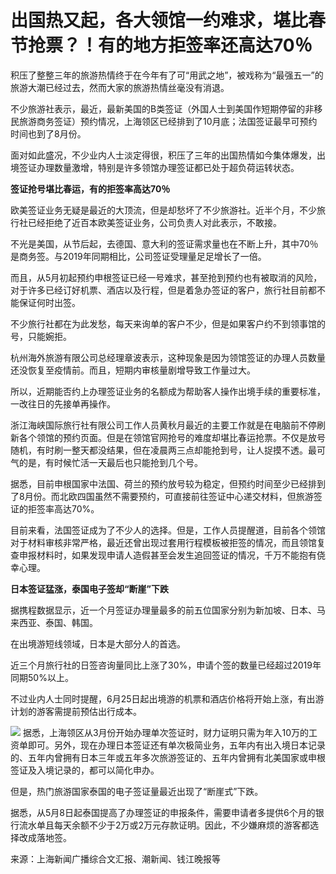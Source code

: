 # 出国热又起，各大领馆一约难求，堪比春节抢票？！有的地方拒签率还高达70％

积压了整整三年的旅游热情终于在今年有了可“用武之地”，被戏称为“最强五一”的旅游大潮已经过去，然而大家的旅游热情丝毫没有消退。

不少旅游社表示，最近，最新美国的B类签证（外国人士到美国作短期停留的非移民旅游商务签证）预约情况，上海领区已经排到了10月底；法国签证最早可预约时间也到了8月份。

面对如此盛况，不少业内人士淡定得很，积压了三年的出国热情如今集体爆发，出境签证办理数量激增，特别是许多领馆办理签证都已处于超负荷运转状态。

**签证抢号堪比春运，有的拒签率高达70％**

欧美签证业务无疑是最近的大顶流，但是却愁坏了不少旅游社。近半个月，不少旅行社已经拒绝了近百本欧美签证业务，公司负责人对此表示，不敢接。

不光是美国，从节后起，去德国、意大利的签证需求量也在不断上升，其中70％是商务签。与2019年同期相比，公司签证受理量足足增长了一倍。

而且，从5月初起预约申根签证已经一号难求，甚至抢到预约也有被取消的风险，对于许多已经订好机票、酒店以及行程，但是着急办签证的客户，旅行社目前都不能保证何时出签。

不少旅行社都在为此发愁，每天来询单的客户不少，但是如果客户约不到领事馆的号，只能婉拒。

杭州海外旅游有限公司总经理章波表示，这种现象是因为领馆签证的办理人员数量还没恢复至疫情前。而且，短期内审核量剧增导致工作量过大。

所以，近期能否约上办理签证业务的名额成为帮助客人操作出境手续的重要标准，一改往日的先接单再操作。

浙江海峡国际旅行社有限公司工作人员黄秋月最近的主要工作就是在电脑前不停刷新各个领馆的预约页面。但是在领馆官网抢号的难度却堪比春运抢票。不仅是放号随机，有时刷一整天都没结果，但在凌晨两三点却能抢到号，让人捉摸不透。最可气的是，有时候忙活一天最后也只能抢到几个号。

据悉，目前申根国家中法国、荷兰的预约放号较为稳定，但预约时间至少已经排到了8月份。而北欧四国虽然不需要预约，可直接前往签证中心递交材料，但旅游签证的拒签率高达70%。

目前来看，法国签证成为了不少人的选择。但是，工作人员提醒道，目前各个领馆对于材料审核非常严格，最近还曾出现过套用行程模板被拒签的情况，而且领馆复查申报材料时，如果发现申请人造假甚至会发生追回签证的情况，千万不能抱有侥幸心理。

**日本签证猛涨，泰国电子签却“断崖”下跌**

据携程数据显示，近一个月签证办理量最多的前五位国家分别为新加坡、日本、马来西亚、泰国、韩国。

在出境游短线领域，日本是大部分人的首选。

近三个月旅行社的日签咨询量同比上涨了30%，申请个签的数量已经超过2019年同期50%以上。

不过业内人士同时提醒，6月25日起出境游的机票和酒店价格将开始上涨，有出游计划的游客需提前预估出行成本。

![](https://inews.gtimg.com/om_bt/OiNP0CRVKTC43hJguEXo7fCzpz6fu-ZJZ46Ay2KMDMk4QAA/1000)
据悉，上海领区从3月份开始办理单次签证时，财力证明只需为年入10万的工资单即可。另外，现在办理日本签证还有单次极简业务，五年内有出入境日本记录的、五年内曾拥有日本三年或五年多次旅游签证的、五年内曾拥有北美国家或申根签证及入境记录的，都可以简化申办。

但是，热门旅游国家泰国的电子签证量最近出现了“断崖式”下跌。

据悉，从5月8日起泰国提高了办理签证的申报条件，需要申请者多提供6个月的银行流水单且每天余额不少于2万或2万元存款证明。因此，不少嫌麻烦的游客都选择改成落地签。

来源：上海新闻广播综合文汇报、潮新闻、钱江晚报等

